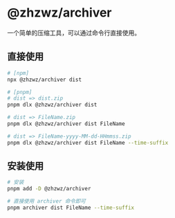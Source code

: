 # @zhzwz/archiver

一个简单的压缩工具，可以通过命令行直接使用。

## 直接使用

```sh
# [npm]
npx @zhzwz/archiver dist

# [pnpm]
# dist => dist.zip
pnpm dlx @zhzwz/archiver dist

# dist => FileName.zip
pnpm dlx @zhzwz/archiver dist FileName

# dist => FileName-yyyy-MM-dd-HHmmss.zip
pnpm dlx @zhzwz/archiver dist FileName --time-suffix
```

## 安装使用

```sh
# 安装
pnpm add -D @zhzwz/archiver

# 直接使用 archiver 命令即可
pnpm archiver dist FileName --time-suffix
```
